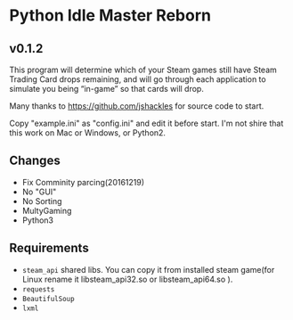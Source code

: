 Python Idle Master Reborn
===========

v0.1.2
-------

This program will determine which of your Steam games still have Steam Trading Card drops remaining, and will go through each application to simulate you being “in-game” so that cards will drop.

Many thanks to https://github.com/jshackles for source code to start.

Copy "example.ini" as "config.ini" and edit it before start.
I'm not shire that this work on Mac or Windows, or Python2.

Changes
-------
* Fix Comminity parcing(20161219)
* No "GUI"
* No Sorting
* MultyGaming
* Python3

Requirements
-------
* `steam_api` shared libs. You can copy it from installed steam game(for Linux rename it libsteam_api32.so or libsteam_api64.so ).
* `requests`
* `BeautifulSoup`
* `lxml`
